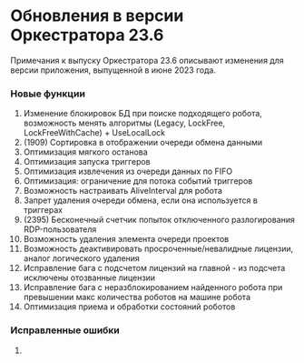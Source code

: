 # Обновления в версии Оркестратора 23.6

Примечания к выпуску Оркестратора 23.6 описывают изменения для версии приложения, выпущенной в июне 2023 года.

### Новые функции
1. Изменение блокировок БД при поиске подходящего робота, возможность менять алгоритмы (Legacy, LockFree, LockFreeWithCache) + UseLocalLock
1. (1909) Сортировка в отображении очереди обмена данными
1. Оптимизация мягкого останова
1. Оптимизация запуска триггеров
1. Оптимизация извлечения из очереди данных по FIFO
1. Оптимизация: ограничение для потока событий триггеров
1. Возможность настраивать AliveInterval для робота
1. Запрет удаления очереди обмена, если она используется в триггерах
1. (2395) Бесконечный счетчик попыток отключенного разлогирования RDP-пользователя
1. Возможность удаления элемента очереди проектов
1. Возможность деактивировать просроченные/невалидные лицензии, аналог логического удаления 
1. Исправление бага с подсчетом лицензий на главной - из подсчета исключены отозванные лицензии
1. Исправление бага с неразблокированием найденного робота при превышении макс количества роботов на машине робота
1. Оптимизация приема и обработки состояний роботов


### Исправленные ошибки
1. 
